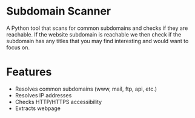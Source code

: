 # Subdomain Scanner

A Python tool that scans for common subdomains and checks if they are reachable.
If the website subdomain is reachable we then check if the subdomain has any titles
that you may find interesting and would want to focus on.

# Features
- Resolves common subdomains (www, mail, ftp, api, etc.)
- Resolves IP addresses
- Checks HTTP/HTTPS accessibility
- Extracts webpage <title> if found
  
## Requirements
- Python 3.x
- requests

## Usage
Run the scanner against a domain:
```bash
python subdomain_scanner.py example.com 
```
# Installation
Clone the repo and install dependencies:
```bash
git clone https://github.com/mckipfc/cybernautic-code.git
cd cybernautic-code
pip install -r requirements.txt

